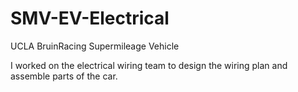 # SMV-EV-Electrical

UCLA BruinRacing Supermileage Vehicle

I worked on the electrical wiring team to design the wiring plan and assemble parts of the car.
